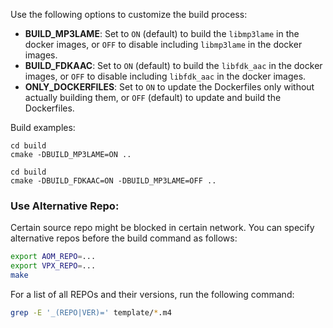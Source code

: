 
Use the following options to customize the build process:   

- **BUILD_MP3LAME**: Set to ```ON``` (default) to build the ```libmp3lame``` in the docker images, or ```OFF``` to disable including ```libmp3lame``` in the docker images.    
- **BUILD_FDKAAC**: Set to ```ON``` (default) to build the ```libfdk_aac``` in the docker images, or ```OFF``` to disable including ```libfdk_aac``` in the docker images.  
- **ONLY_DOCKERFILES**: Set to ```ON``` to update the Dockerfiles only without actually building them, or ```OFF``` (default) to update and build the Dockerfiles.   

Build examples:   

```
cd build
cmake -DBUILD_MP3LAME=ON ..
```

```
cd build
cmake -DBUILD_FDKAAC=ON -DBUILD_MP3LAME=OFF ..
```

### Use Alternative Repo:

Certain source repo might be blocked in certain network. You can specify alternative repos before the build command as follows:

```bash
export AOM_REPO=...       
export VPX_REPO=...     
make
```

For a list of all REPOs and their versions, run the following command:

```bash
grep -E '_(REPO|VER)=' template/*.m4         
```
